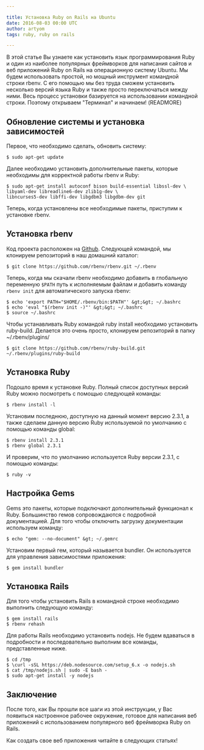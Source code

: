 ```yaml
---

title: Установка Ruby on Rails на Ubuntu
date: 2016-08-03 00:00 UTC
author: artyom
tags: ruby, ruby on rails

---
```


В этой статье Вы узнаете как установить язык программирования Ruby и один из наиболее популярных фреймворков для написания сайтов и веб приложений Ruby on Rails на операционную систему Ubuntu.
Мы будем использовать простой, но мощный инструмент командной строки rbenv. С его помощью мы без труда сможем установить несколько версий языка Ruby и также просто переключаться между ними.
Весь процесс установки базируется на использовании командной строки. Поэтому открываем "Терминал" и начинаем!
(READMORE)

## Обновление системы и установка зависимостей
Первое, что необходимо сделать, обновить систему:

```console
$ sudo apt-get update
```

Далее необходимо установить дополнительные пакеты, которые необходимы для корректной работы rbenv и Ruby:

```console
$ sudo apt-get install autoconf bison build-essential libssl-dev \
libyaml-dev libreadline6-dev zlib1g-dev \
libncurses5-dev libffi-dev libgdbm3 libgdbm-dev git
```

Теперь, когда установлены все необходимые пакеты, приступим к установке rbenv.

## Установка rbenv
Код проекта расположен на [Github](https://github.com/rbenv/rbenv). Следующей командой, мы клонируем репозиторий в наш домашний каталог:

```console
$ git clone https://github.com/rbenv/rbenv.git ~/.rbenv
```

Теперь, когда мы скачали rbenv необходимо добавить в глобальную переменную `$PATH` путь к исполняемым файлам и добавить команду `rbenv init` для автоматического запуска rbenv:

```console
$ echo 'export PATH="$HOME/.rbenv/bin:$PATH"' &gt;&gt; ~/.bashrc
$ echo 'eval "$(rbenv init -)"' &gt;&gt; ~/.bashrc
$ source ~/.bashrc
```

Чтобы устанавливать Ruby командой ruby install необходимо установить ruby-build. Делается это очень просто, клонируем репозиторий в папку ~/.rbenv/plugins/

```console
$ git clone https://github.com/rbenv/ruby-build.git ~/.rbenv/plugins/ruby-build
```

## Установка Ruby
Подошло время к установке Ruby. Полный список доступных версий Ruby можно посмотреть с помощью следующей команды:

```console
$ rbenv install -l
```

Установим последнюю, доступную на данный момент версию 2.3.1, а также сделаем данную версию Ruby используемой по умолчанию с помощью команды global:

```console
$ rbenv install 2.3.1
$ rbenv global 2.3.1
```

И проверим, что по умолчанию используется Ruby версии 2.3.1, с помощью команды:

```console
$ ruby -v
```

## Настройка Gems
Gems это пакеты, которые подключают дополнительный функционал к Ruby. Большинство гемов сопровождаются с подробной документацией. Для того чтобы отключить загрузку документации используем команду:

```console
$ echo "gem: --no-document" &gt; ~/.gemrc
```

Установим первый гем, который называется bundler. Он используется для управления зависимостями приложения:

```console
$ gem install bundler
```

## Установка Rails
Для того чтобы установить Rails в командной строке необходимо выполнить следующую команду:

```console
$ gem install rails
$ rbenv rehash
```

Для работы Rails необходимо установить nodejs. Не будем вдаваться в подробности и последовательно выполним все команды, представленные ниже.

```console
$ cd /tmp
$ \curl -sSL https://deb.nodesource.com/setup_6.x -o nodejs.sh
$ cat /tmp/nodejs.sh | sudo -E bash -
$ sudo apt-get install -y nodejs
```

## Заключение
После того, как Вы прошли все шаги из этой инструкции, у Вас появиться настроенное рабочее окружение, готовое для написания веб приложений с использованием популярного веб фреймворка Ruby on Rails.

Как создать свое веб приложения читайте в следующих статьях!
